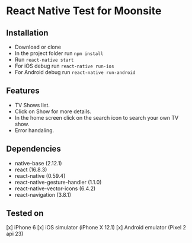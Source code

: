 # React Native Test for Moonsite

## Installation
- Download or clone
- In the project folder run `npm install`
- Run `react-native start`
- For iOS debug run `react-native run-ios`
- For Android debug run `react-native run-android`

## Features
- TV Shows list.
- Click on Show for more details.
- In the home screen click on the search icon to search your own TV show.
- Error handaling.


## Dependencies
- native-base (2.12.1)
- react (16.8.3)
- react-native (0.59.4)
- react-native-gesture-handler (1.1.0)
- react-native-vector-icons (6.4.2)
- react-navigation (3.8.1)

## Tested on
[x] iPhone 6
[x] iOS simulator (iPhone X 12.1)
[x] Android emulator (Pixel 2 api 23)
